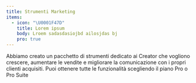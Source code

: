 ```yaml
---
title: Strumenti Marketing
items:
  - icon: "\U0001F47D"
    title: Lorem ipsum
    body: Lroem sadasdasiojbd ailosjdas bj
    pro: true
---
```

Abbiamo creato un pacchetto di strumenti dedicato ai Creator che vogliono crescere, aumentare le vendite e migliorare la comunicazione con i propri clienti acquisiti. Puoi ottenere tutte le funzionalità scegliendo il piano Pro o Pro Suite
